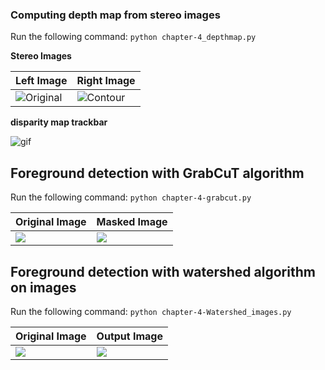 
### Computing depth map from stereo images

Run the following command:
`python chapter-4_depthmap.py`

**Stereo Images**

Left Image| Right Image
---------|----------
![Original](https://github.com/arpitj07/OpenCV-with-Python/blob/master/Project-3/Images/dis1.jpg) |![Contour](https://github.com/arpitj07/OpenCV-with-Python/blob/master/Project-3/Images/dis2.jpg)


**disparity map trackbar** 

![gif](https://github.com/arpitj07/OpenCV-with-Python/blob/master/Project-3/Images/disparity.gif) 



## Foreground detection with GrabCuT algorithm

Run the following command:
`python chapter-4-grabcut.py`


Original Image | Masked Image 
---------------|--------------
![](https://github.com/arpitj07/OpenCV-with-Python/blob/master/Project-3/Images/image1.jpg) | ![](https://github.com/arpitj07/OpenCV-with-Python/blob/master/Project-3/Images/grabCut.jpg)


## Foreground detection with watershed algorithm on images 

Run the following command:
`python chapter-4-Watershed_images.py`

Original Image | Output Image 
---------------|-------------- 
![](https://github.com/arpitj07/OpenCV-with-Python/blob/master/Project-3/Images/leaf.jpg) | ![](https://github.com/arpitj07/OpenCV-with-Python/blob/master/Project-3/Images/Leaf_output.jpg) 

